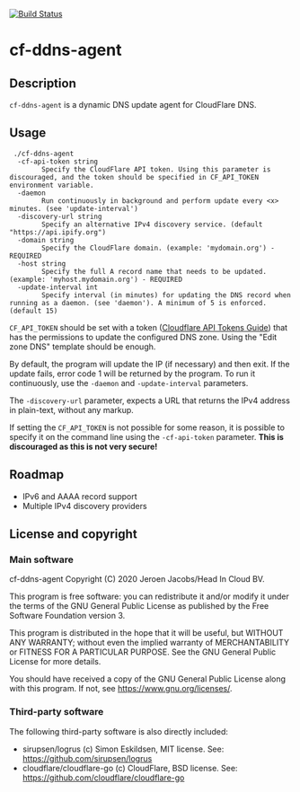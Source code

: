 [![Build Status](https://travis-ci.com/headincloud/cf-ddns-agent.svg?branch=develop)](https://travis-ci.com/headincloud/cf-ddns-agent)

# cf-ddns-agent

## Description

`cf-ddns-agent` is a dynamic DNS update agent for CloudFlare DNS.


## Usage

````
 ./cf-ddns-agent
  -cf-api-token string
    	Specify the CloudFlare API token. Using this parameter is discouraged, and the token should be specified in CF_API_TOKEN environment variable.
  -daemon
    	Run continuously in background and perform update every <x> minutes. (see 'update-interval')
  -discovery-url string
    	Specify an alternative IPv4 discovery service. (default "https://api.ipify.org")
  -domain string
    	Specify the CloudFlare domain. (example: 'mydomain.org') - REQUIRED
  -host string
    	Specify the full A record name that needs to be updated. (example: 'myhost.mydomain.org') - REQUIRED
  -update-interval int
    	Specify interval (in minutes) for updating the DNS record when running as a daemon. (see 'daemon'). A minimum of 5 is enforced. (default 15)
````
`CF_API_TOKEN` should be set with a token ([Cloudflare API Tokens Guide](https://developers.cloudflare.com/api/tokens/create)) that has the permissions to update the configured DNS zone. Using the "Edit zone DNS" template should be enough.

By default, the program will update the IP (if necessary) and then exit. If the update fails, error code 1 will be returned by the program. To run it continuously, use the `-daemon` and `-update-interval` parameters.

The `-discovery-url` parameter, expects a URL that returns the IPv4 address in plain-text, without any markup.

If setting the `CF_API_TOKEN` is not possible for some reason, it is possible to specify it on the command line using the `-cf-api-token` parameter. **This is discouraged as this is not very secure!**

 
## Roadmap

- IPv6 and AAAA record support
- Multiple IPv4 discovery providers


## License and copyright

### Main software

cf-ddns-agent
Copyright (C) 2020 Jeroen Jacobs/Head In Cloud BV.

This program is free software: you can redistribute it and/or modify
it under the terms of the GNU General Public License as published by
the Free Software Foundation version 3.

This program is distributed in the hope that it will be useful,
but WITHOUT ANY WARRANTY; without even the implied warranty of
MERCHANTABILITY or FITNESS FOR A PARTICULAR PURPOSE.  See the
GNU General Public License for more details.

You should have received a copy of the GNU General Public License
along with this program.  If not, see <https://www.gnu.org/licenses/>.

### Third-party software

The following third-party software is also directly included:

- sirupsen/logrus (c) Simon Eskildsen, MIT license. See: https://github.com/sirupsen/logrus
- cloudflare/cloudflare-go (c) CloudFlare, BSD license. See: https://github.com/cloudflare/cloudflare-go
